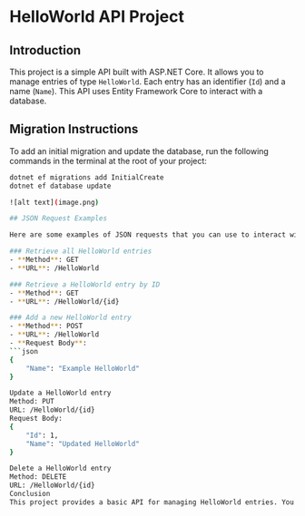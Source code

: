 # HelloWorld API Project

## Introduction

This project is a simple API built with ASP.NET Core. It allows you to manage entries of type `HelloWorld`. Each entry has an identifier (`Id`) and a name (`Name`). This API uses Entity Framework Core to interact with a database.

## Migration Instructions

To add an initial migration and update the database, run the following commands in the terminal at the root of your project:

```bash
dotnet ef migrations add InitialCreate
dotnet ef database update

![alt text](image.png)

## JSON Request Examples

Here are some examples of JSON requests that you can use to interact with the API:

### Retrieve all HelloWorld entries
- **Method**: GET
- **URL**: /HelloWorld

### Retrieve a HelloWorld entry by ID
- **Method**: GET
- **URL**: /HelloWorld/{id}

### Add a new HelloWorld entry
- **Method**: POST
- **URL**: /HelloWorld
- **Request Body**:
```json
{
    "Name": "Example HelloWorld"
}

Update a HelloWorld entry
Method: PUT
URL: /HelloWorld/{id}
Request Body:
{
    "Id": 1,
    "Name": "Updated HelloWorld"
}

Delete a HelloWorld entry
Method: DELETE
URL: /HelloWorld/{id}
Conclusion
This project provides a basic API for managing HelloWorld entries. You can extend this API by adding additional features according to your needs.
